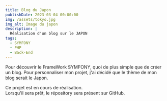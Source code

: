 ```yaml
---
title: Blog du Japon
publishDate: 2023-03-04 00:00:00
img: /assets/tokyo.jpg
img_alt: Image du japon
description: |
  Réalisation d'un blog sur le JAPON
tags:
  - SYMFONY
  - PHP
  - Back-End
---
```


Pour découvrir le FrameWork SYMFONY, quoi de plus simple que de créer un blog. 
Pour personnaliser mon projet, j'ai décidé que le thème de mon blog serait le Japon. 

Ce projet est en cours de réalisation. </br>
Lorsqu'il sera prêt, le répository sera présent sur GitHub. 
